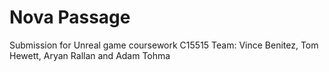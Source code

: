 # Nova Passage 
Submission for Unreal game coursework C15515
Team: Vince Benitez, Tom Hewett, Aryan Rallan and Adam Tohma
 


